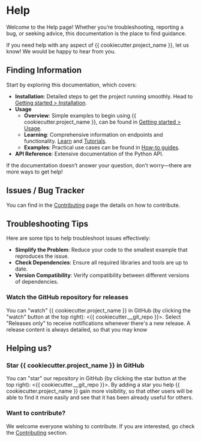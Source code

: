 # Help

Welcome to the Help page! Whether you’re troubleshooting, reporting a bug, or seeking advice,
this documentation is the place to find guidance.

If you need help with any aspect of {{ cookiecutter.project_name }}, let us know! We would be happy to hear from you.

## Finding Information

Start by exploring this documentation, which covers:

- **Installation**: Detailed steps to get the project running smoothly. Head to
  [Getting started > Installation](../getting-started/install.md).
- **Usage**
    - **Overview**: Simple examples to begin using {{ cookiecutter.project_name }}, can be found in
      [Getting started > Usage](../getting-started/usage.md).
    - **Learning**: Comprehensive information on endpoints and functionality.
      [Learn](../learn/overview.md) and [Tutorials](../tutorials/overview.md).
    - **Examples**: Practical use cases can be found in [How-to guides](../how-to/overview.md).
- **API Reference**: Extensive documentation of the Python API.

If the documentation doesn’t answer your question, don’t worry—there are more ways to get help!

## Issues / Bug Tracker

You can find in the [Contributing](../development/contributing.md#how-to-contribute) page
the details on how to contribute.

## Troubleshooting Tips

Here are some tips to help troubleshoot issues effectively:

- **Simplify the Problem**: Reduce your code to the smallest example that reproduces the issue.
- **Check Dependencies**: Ensure all required libraries and tools are up to date.
- **Version Compatibility**: Verify compatibility between different versions of dependencies.

### Watch the GitHub repository for releases

You can "watch" {{ cookiecutter.project_name }} in GitHub (by clicking the "watch" button at the top right):
<{{ cookiecutter.__git_repo }}>. Select "Releases only" to receive notifications whenever
there's a new release. A release content is always detailed, so that you may know

## Helping us?

### Star {{ cookiecutter.project_name }} in GitHub

You can "star" our repository in GitHub (by clicking the star button at the top right):
<{{ cookiecutter.__git_repo }}>. By adding a star you help {{ cookiecutter.project_name }} gain more visibility,
so that other users will be able to find it more easily and see that it has been already useful for others.

### Want to contribute?

We welcome everyone wishing to contribute. If you are interested, go check the
[Contributing](../development/contributing.md) section.
